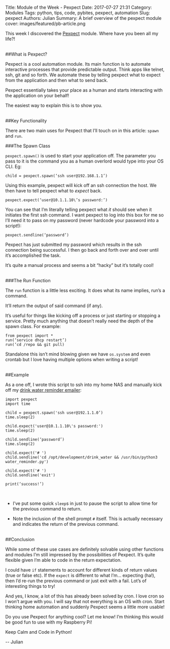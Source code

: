 Title: Module of the Week - Pexpect
Date: 2017-07-27 21:31
Category: Modules
Tags: python, tips, code, pybites, pexpect, automation 
Slug: pexpect
Authors: Julian
Summary: A brief overview of the pexpect module
cover: images/featured/pb-article.png

This week I discovered the [Pexpect](https://pexpect.readthedocs.io/en/stable/index.html) module. Where have you been all my life?!

<br>
##What is Pexpect?

Pexpect is a cool automation module. Its main function is to automate interactive processes that provide predictable output. Think apps like telnet, ssh, git and so forth.
We automate these by telling pexpect what to expect from the application and then what to send back.

Pexpect essentially takes your place as a human and starts interacting with the application on your behalf!

The easiest way to explain this is to show you.

<br>
##Key Functionality

There are two main uses for Pexpect that I’ll touch on in this article: `spawn` and `run`.

###The Spawn Class

`pexpect.spawn()` is used to start your application off. The parameter you pass to it is the command you as a human overlord would type into your OS CLI. Eg:

~~~~
child = pexpect.spawn(‘ssh user@192.168.1.1’)
~~~~

Using this example, pexpect will kick off an ssh connection the host. We then have to tell pexpect what to *expect* back.

~~~~
pexpect.expect(‘user@10.1.1.10\’s password:’)
~~~~

You can see that I’m literally telling pexpect what *it* should see when it initiates the first ssh command. I want pexpect to log into this box for me so I’ll need it to pass on my password (never hardcode your password into a script!):

~~~~
pexpect.sendline(‘password’)
~~~~

Pexpect has just submitted my password which results in the ssh connection being successful. I then go back and forth over and over until it’s accomplished the task.

It’s quite a manual process and seems a bit “hacky” but it’s totally cool!


<br>
###The Run Function

The `run` function is a little less exciting. It does what its name implies, run’s a command.

It’ll return the output of said command (if any).

It’s useful for things like kicking off a process or just starting or stopping a service. Pretty much anything that doesn’t really need the depth of the spawn class. For example:

~~~~
from pexpect import *
run(‘service dhcp restart’)
run(‘cd /repo && git pull)
~~~~

Standalone this isn’t mind blowing given we have `os.system` and even crontab but I love having multiple options when writing a script!


<br>
##Example

As a one off, I wrote this script to ssh into my home NAS and manually kick off my [drink water reminder emailer](https://github.com/pybites/100DaysOfCode/tree/master/033):

~~~~
import pexpect
import time

child = pexpect.spawn('ssh user@192.1.1.0’)
time.sleep(2)

child.expect('user@10.1.1.10\'s password:')
time.sleep(2)

child.sendline(‘password’)
time.sleep(2)

child.expect('# ')
child.sendline('cd /opt/development/drink_water && /usr/bin/python3 water_reminder.py')

child.expect('# ')
child.sendline('exit')

print(‘success!’)
~~~~

<br>

- I’ve put some quick `sleep`s in just to pause the script to allow time for the previous command to return.

- Note the inclusion of the shell prompt `#` itself. This is actually necessary and indicates the return of the previous command.


<br>
##Conclusion

While some of these use cases are definitely solvable using other functions and modules I’m still impressed by the possibilities of Pexpect. It’s quite flexible given I’m able to code in the return expectation.

I could have `if` statements to account for different kinds of return values (true or false etc). If the `expect` is different to what I’m… expecting (ha!), then I’d re-run the previous command or just exit with a fail. Lot’s of interesting things to try!

And yes, I know, a lot of this has already been solved by cron. I love cron so I won’t argue with you. I will say that not everything is an OS with cron. Start thinking home automation and suddenly Pexpect seems a little more usable!

Do you use Pexpect for anything cool? Let me know! I’m thinking this would be good fun to use with my Raspberry Pi!

Keep Calm and Code in Python!

-- Julian
